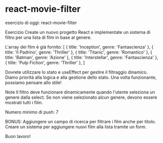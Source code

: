 # react-movie-filter

esercizio di oggi: react-movie-filter

Esercizio
Create un nuovo progetto React e implementate un sistema di filtro per una lista di film in base al genere.

L'array dei film è già fornito:
[
  { title: 'Inception', genre: 'Fantascienza' },
  { title: 'Il Padrino', genre: 'Thriller' },
  { title: 'Titanic', genre: 'Romantico' },
  { title: 'Batman', genre: 'Azione' },
  { title: 'Interstellar', genre: 'Fantascienza' },
  { title: 'Pulp Fiction', genre: 'Thriller' },
]

Dovrete utilizzare lo stato e useEffect per gestire il filtraggio dinamico.
Diamo priorità alla logica e alla gestione dello stato. Una volta funzionante, possiamo pensare allo stile!

Note
Il filtro deve funzionare dinamicamente quando l'utente seleziona un genere dalla select.
Se non viene selezionato alcun genere, devono essere mostrati tutti i film.

Numero minimo di push: 7

BONUS:
Aggiungere un campo di ricerca per filtrare i film anche per titolo.
Creare un sistema per aggiungere nuovi film alla lista tramite un form.

Buon lavoro!